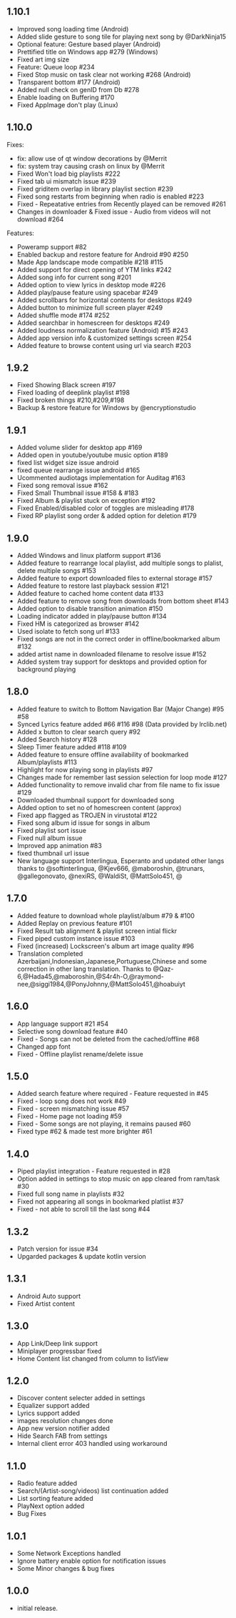 ## 1.10.1
* Improved song loading time (Android)
* Added slide gesture to song tile for playing next song by @DarkNinja15
* Optional feature: Gesture based player (Android)
* Prettified title on Windows app #279 (Windows)
* Fixed art img size
* Feature: Queue loop #234
* Fixed Stop music on task clear not working #268 (Android)
* Transparent bottom #177 (Android)
* Added null check on genID from Db #278
* Enable loading on Buffering #170
* Fixed AppImage don't play (Linux)


## 1.10.0
Fixes:
* fix: allow use of qt window decorations by @Merrit
* fix: system tray causing crash on linux by @Merrit
* Fixed Won't load big playlists #222
* Fixed tab ui mismatch issue #239
* Fixed griditem overlap in library playlist section #239
* Fixed song restarts from beginning when radio is enabled #223
* Fixed - Repeatative entries from Recently played can be removed #261
* Changes in downloader & Fixed issue - Audio from videos will not download #264

Features:
* Poweramp support #82
* Enabled backup and restore feature for Android #90 #250
* Made App landscape mode compatible #218 #115
* Added support for direct opening of YTM links #242
* Added song info for current song #201
* Added option to view lyrics in desktop mode #226
* Added play/pause feature using spacebar #249
* Added scrollbars for horizontal contents for desktops #249
* Added button to minimize full screen player #249
* Added shuffle mode #174 #252
* Added searchbar in homescreen for desktops #249
* Added loudness normalization feature (Android) #15 #243
* Added app version info & customized settings screen #254
* Added feature to browse content using url via search #203

## 1.9.2
* Fixed Showing Black screen #197
* Fixed loading of deeplink playlist #198
* Fixed broken things #210,#209,#198
* Backup & restore feature for Windows by @encryptionstudio


## 1.9.1
* Added volume slider for desktop app #169
* Added open in youtube/youtube music option #189
* fixed list widget size issue android
* fixed queue rearrange issue android #165
* Ucommented audiotags implementation for Auditag #163
* Fixed song removal issue #162
* Fixed Small Thumbnail issue #158 & #183
* Fixed Album & playlist stuck on exception #192
* Fixed Enabled/disabled color of toggles are misleading #178
* Fixed RP playlist song order & added option for deletion #179


## 1.9.0
* Added Windows and linux platform support #136
* Added feature to rearrange local playlist, add multiple songs to plalist, delete multiple songs #153
* Added feature to export downloaded files to external storage #157
* Added feature to restore last playback session #121
* Added feature to cached home content data #133
* Added feature to remove song from downloads from bottom sheet #143
* Added option to disable transition animation #150
* Loading indicator added in play/pause button #134
* Fixed HM is categorized as browser #142
* Used isolate to fetch song url #133
* Fixed songs are not in the correct order in offline/bookmarked album #132
* added artist name in downloaded filename to resolve issue #152
* Added system tray support for desktops and provided option for background playing

## 1.8.0
* Added feature to switch to Bottom Navigation Bar (Major Change) #95 #58
* Synced Lyrics feature added #66 #116 #98 (Data provided by lrclib.net)
* Added x button to clear search query #92
* Added Search history #128
* Sleep Timer feature added #118 #109
* Added feature to ensure offline availability of bookmarked Album/playlists #113
* Highlight for now playing song in playlists #97
* Changes made for remember last session selection for loop mode #127
* Added functionality to remove invalid char from file name to fix issue #129
* Downloaded thumbnail support for downloaded song
* Added option to set no of homescreen content (approx)
* Fixed app flagged as TROJEN in virustotal #122
* Fixed song album id issue for songs in album
* Fixed playlist sort issue
* Fixed null album issue
* Improved app animation #83
* fixed thumbnail url issue
* New language support Interlingua, Esperanto and updated other langs thanks to @softinterlingua, @Kjev666, @maboroshin, @trunars, @gallegonovato, @nexiRS, @WaldiSt, @MattSolo451, @


## 1.7.0
* Added feature to download whole playlist/album #79 & #100
* Added Replay on previous feature #101
* Fixed Result tab alignment & playlist screen intial flickr
* Fixed piped custom instance issue #103
* Fixed (increased) Lockscreen's album art image quality #96
* Translation completed Azerbaijani,Indonesian,Japanese,Portuguese,Chinese and some correction in other lang translation. Thanks to @Qaz-6,@Hada45,@maboroshin,@S4r4h-O,@raymond-nee,@siggi1984,@PonyJohnny,@MattSolo451,@hoabuiyt

## 1.6.0
* App language support #21 #54
* Selective song download feature #40
* Fixed - Songs can not be deleted from the cached/offline #68
* Changed app font
* Fixed - Offline playlist rename/delete issue

## 1.5.0
* Added search feature where required - Feature requested in #45 
* Fixed - loop song does not work #49
* Fixed - screen mismatching issue #57
* Fixed - Home page not loading #59
* Fixed - Some songs are not playing, it remains paused #60 
* Fixed type #62 & made test more brighter #61

## 1.4.0
* Piped playlist integration - Feature requested in #28 
* Option added  in settings to stop music on app cleared from ram/task #30
* Fixed full song name in playlists #32
* Fixed not appearing all songs in bookmarked platlist #37
* Fixed - not able to scroll till the last song #44 

## 1.3.2
* Patch version for issue #34
* Upgarded packages & update kotlin version

## 1.3.1
* Android Auto support
* Fixed Artist content

## 1.3.0
* App Link/Deep link support
* Miniplayer progressbar fixed 
* Home Content list changed from column to listView

## 1.2.0
* Discover content selecter added in settings
* Equalizer support added
* Lyrics support added
* images resolution changes done
* App new version notifier added
* Hide Search FAB from settings
* Internal client error 403 handled using workaround

## 1.1.0

* Radio feature added
* Search/(Artist-song/videos) list continuation added
* List sorting feature added
* PlayNext option added
* Bug Fixes

## 1.0.1

* Some Network Exceptions handled
* Ignore battery enable option for notification issues
* Some Minor changes & bug fixes

## 1.0.0

* initial release.